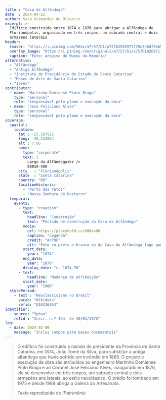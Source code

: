 ```yaml
---
title : "Casa de Alfândega"
date  : 2024-04-22
author: Sara Guimarães de Oliveira
excerpt: >-
  Edifício construído entre 1874 e 1876 para abrigar a Alfândega de
  Florianópolis, organizado em três corpos: um sobrado central e dois
  armazens laterais
header:
  teaser: "https://i.pinimg.com/564x/a7/57/b1/a757b1926971f70c5e8df9eb5e20c429.jpg"
  overlay_image: "https://i.pinimg.com/originals/a7/57/b1/a757b1926971f70c5e8df9eb5e20c429.jpg"
  caption: "Foto: arquivo do Museu da Memória"
alternative:
  - "Alfândega"
  - "Antiga Alfândega"
  - "Instituto de Previdência do Estado de Santa Catarina"
  - "Museu de Arte de Santa Catarina"
  - "Iprev"
contributor:
  - name: "Martinho Domiense Pinto Braga"
    type: "personal"
    role: "responsável pelo plano e execução da obra"
  - name: "José Feliciano Alves"
    type: "personal"
    role: "responsável pelo plano e execução da obra"
coverage:
  spatial:
    location:
      lat : -27.597525 
      long: -48.552054
      alt : 7.86
      name:
        type: "corporate"
        text: |
          Largo da Alfândega<br />
          88010-400
      city   : "Florianópolis"
      state  : "Santa Catarina"
      country: "BR"
      locationHistoric:
        - "Porto dos Patos"
        - "Nossa Senhora do Desterro"
  temporal:
    events:
      - type: "creation"
        text:
          headline: "Construção"
          text: "Período de construção da Casa da Alfândega"
        media:
          url: https://placehold.co/600x400
          caption: "Legenda"
          credit: "ArPDF"
          alt: "Foto em preto-e-branco de da Casa da Alfândega logo que inaugurada"
        start_date:
          year: "1874"
        end_date:
          year: "1876"
        display_date: "c. 1874–76"
      - text:
          headline: "Mudança de atribuição"
        start_date:
          year: "1988"
  stylePeriod:
    - text : "Neoclassicismo no Brasil"
      vocab: "Wikidata"
      refid: "Q10336204"
identifier:
  - source: "Iphan"
    refid : "Inscr. n.º 454, de 10/03/1975"
log:
  - date: 2024-02-09
    message: "Inclui campos para bases documentais"
---
```


> O edifício foi construído a mando do presidente da Província de Santa
> Catarina, em 1874, João Tomé da Silva, para substituir a antiga
> alfandega que havia sofrido um incêndio em 1866. O projeto e execução da
> obra são atribuídos ao engenheiro Martinho Domiense Pinto Braga e ao
> Coronel José Feliciano Alves, inaugurado em 1876, ele se desenvolve em
> três corpos, um sobrado central e dois armazéns ans lateais, ao estilo
> neoclássico. O prédio foi tombado em 1975 e desde 1988 abriga a Galeria
> do Artesanato.
> 
> <footer class="figure-caption">Texto reproduzido
> do <cite>IPatrimônio</footer>
